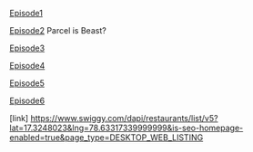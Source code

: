 [Episode1](Notes/EP-1.pdf)


[Episode2](Notes/EP-2.PDF)
Parcel is Beast?

[Episode3](Notes/EP-3.PDF)

[Episode4](Notes/EP-4.PDF)

[Episode5](Notes/EP-5.PDF)

[Episode6](Notes/EP-6.PDF)



[link]
https://www.swiggy.com/dapi/restaurants/list/v5?lat=17.3248023&lng=78.63317339999999&is-seo-homepage-enabled=true&page_type=DESKTOP_WEB_LISTING